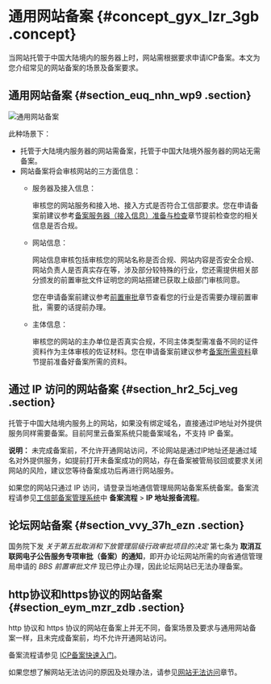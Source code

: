 # 通用网站备案 {#concept_gyx_lzr_3gb .concept}

当网站托管于中国大陆境内的服务器上时，网站需根据要求申请ICP备案。本文为您介绍常见的网站备案的场景及备案要求。

## 通用网站备案 {#section_euq_nhn_wp9 .section}

![通用网站备案](http://static-aliyun-doc.oss-cn-hangzhou.aliyuncs.com/assets/img/88723/156436948652276_zh-CN.png)

此种场景下：

-   托管于大陆境内服务器的网站需备案，托管于中国大陆境外服务器的网站无需备案。
-   网站备案将会审核网站的三方面信息：
    -   服务器及接入信息：

        审核您的网站服务和接入地、接入方式是否符合工信部要求。您在申请备案前建议参考[备案服务器（接入信息）准备与检查](../../../../intl.zh-CN/ICP备案前准备/托管服务器及接入检查/备案服务器（接入信息）准备与检查.md#)章节提前检查您的相关信息是否合规。

    -   网站信息：

        网站信息审核包括审核您的网站名称是否合规、网站内容是否安全合规、网站负责人是否真实存在等，涉及部分较特殊的行业，您还需提供相关部分颁发的前置审批文件证明您的网站搭建已获取上级部门审核同意。

        您在申请备案前建议参考[前置审批](../../../../intl.zh-CN/ICP备案前准备/前置审批.md#)章节查看您的行业是否需要办理前置审批，需要的话提前办理。

    -   主体信息：

        审核您的网站的主办单位是否真实合规，不同主体类型需准备不同的证件资料作为主体审核的佐证材料。您在申请备案前建议参考[备案所需资料](https://help.aliyun.com/knowledge_detail/36962.html)章节提前准备好备案所需的资料。


## 通过 IP 访问的网站备案 {#section_hr2_5cj_veg .section}

托管于中国大陆境内服务上的网站，如果没有绑定域名，直接通过IP地址对外提供服务同样需要备案。目前阿里云备案系统只能备案域名，不支持 IP 备案。

**说明：** 未完成备案前，不允许开通网站访问，不论网站是通过IP地址还是通过域名对外提供服务，如提前打开未备案成功的网站，存在备案被管局驳回或要求关闭网站的风险，建议您等待备案成功后再进行网站服务。

如果您的网站只通过 IP 访问，请登录当地通信管理局网站备案系统备案。备案流程请参见[工信部备案管理系统](http://www.beian.miit.gov.cn)中 **备案流程** \> **IP 地址报备流程**。

## 论坛网站备案 {#section_vvy_37h_ezn .section}

国务院下发 *关于第五批取消和下放管理层级行政审批项目的决定* 第七条为 **取消互联网电子公告服务专项审批（备案）的通知**，即开办论坛网站所需的向省通信管理局申请的 *BBS 前置审批文件* 现已停止办理，因此论坛网站已无法办理备案。

## http协议和https协议的网站备案 {#section_eym_mzr_zdb .section}

http 协议和 https 协议的网站在备案上并无不同，备案场景及要求与通用网站备案一样，且未完成备案前，均不允许开通网站访问。

备案流程请参见 [ICP备案快速入门](../../../../intl.zh-CN/ICP备案快速入门/ICP备案快速入门.md#)。

如果您想了解网站无法访问的原因及处理办法，请参见[网站无法访问](https://help.aliyun.com/knowledge_detail/36898.html)章节。

